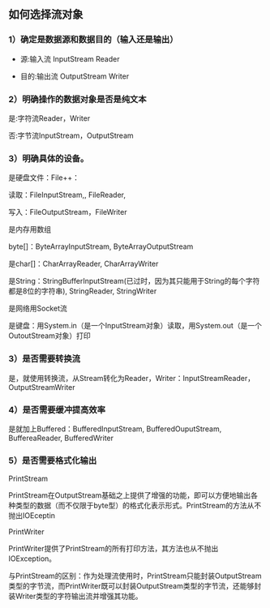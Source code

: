 ## 如何选择流对象

### 1）确定是数据源和数据目的（输入还是输出）

* 源:输入流 InputStream Reader

* 目的:输出流 OutputStream Writer

### 2）明确操作的数据对象是否是纯文本

是:字符流Reader，Writer

否:字节流InputStream，OutputStream

### 3）明确具体的设备。

是硬盘文件：File++：

读取：FileInputStream,, FileReader,

写入：FileOutputStream，FileWriter

是内存用数组

byte[]：ByteArrayInputStream, ByteArrayOutputStream

是char[]：CharArrayReader, CharArrayWriter

是String：StringBufferInputStream(已过时，因为其只能用于String的每个字符都是8位的字符串),
StringReader, StringWriter

是网络用Socket流

是键盘：用System.in（是一个InputStream对象）读取，用System.out（是一个OutoutStream对象）打印

### 3）是否需要转换流

是，就使用转换流，从Stream转化为Reader，Writer：InputStreamReader，OutputStreamWriter

### 4）是否需要缓冲提高效率

是就加上Buffered：BufferedInputStream, BufferedOuputStream, BuffereaReader,
BufferedWriter

### 5）是否需要格式化输出


PrintStream

PrintStream在OutputStream基础之上提供了增强的功能，即可以方便地输出各种类型的数据（而不仅限于byte型）的格式化表示形式。PrintStream的方法从不抛出IOEceptin

PrintWriter

PrintWriter提供了PrintStream的所有打印方法，其方法也从不抛出IOException。

与PrintStream的区别：作为处理流使用时，PrintStream只能封装OutputStream类型的字节流，而PrintWriter既可以封装OutputStream类型的字节流，还能够封装Writer类型的字符输出流并增强其功能。
